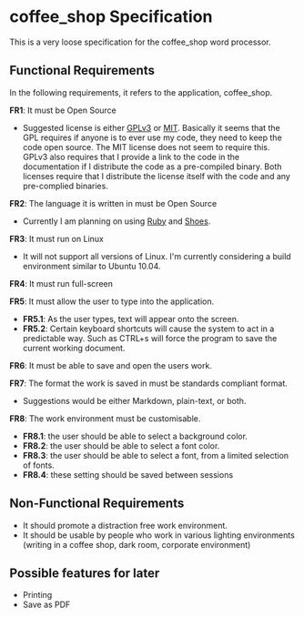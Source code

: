 # coffee_shop Specification

This is a very loose specification for the coffee_shop word processor. 

## Functional Requirements

In the following requirements, it refers to the application, coffee_shop.

**FR1**: It must be Open Source

 * Suggested license is either [GPLv3](http://www.gnu.org/licenses/gpl.html) or [MIT](http://en.wikipedia.org/wiki/MIT_License). Basically it seems that the GPL requires if anyone is to ever use my code, they need to keep the code open source. The MIT license does not seem to require this. GPLv3 also requires that I provide a link to the code in the documentation if I distribute the code as a pre-compiled binary. Both licenses require that I distribute the license itself with the code and any pre-complied binaries.

**FR2**: The language it is written in must be Open Source

 * Currently I am planning on using [Ruby](http://www.ruby-lang.org/en/) and [Shoes](http://github.com/shoes/shoes).

**FR3**: It must run on Linux

 * It will not support all versions of Linux. I'm currently considering a build environment similar to Ubuntu 10.04.

**FR4**: It must run full-screen

**FR5**: It must allow the user to type into the application.
 
 * **FR5.1**: As the user types, text will appear onto the screen.
 * **FR5.2**: Certain keyboard shortcuts will cause the system to act in a predictable way. Such as CTRL+s will force the program to save the current working document.

**FR6**: It must be able to save and open the users work.

**FR7**: The format the work is saved in must be standards compliant format.

 * Suggestions would be either Markdown, plain-text, or both.

**FR8**: The work environment must be customisable.
 
 * **FR8.1**: the user should be able to select a background color.
 * **FR8.2**: the user should be able to select a font color.
 * **FR8.3**: the user should be able to select a font, from a limited selection of fonts.
 * **FR8.4**: these setting should be saved between sessions

## Non-Functional Requirements

 * It should promote a distraction free work environment.
 * It should be usable by people who work in various lighting environments (writing in a coffee shop, dark room, corporate environment)

## Possible features for later

 * Printing
 * Save as PDF

